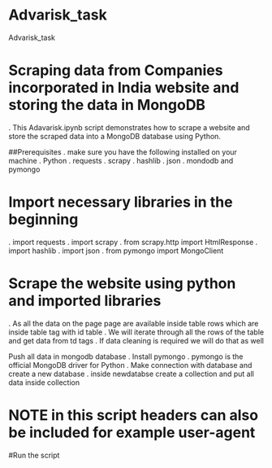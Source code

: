 # Advarisk_task



Advarisk_task
# Scraping data from Companies incorporated in India website and storing the data in MongoDB
. This Adavarisk.ipynb script demonstrates how to scrape a website and store the scraped data into a MongoDB database using Python.

##Prerequisites 
. make sure you have the following installed on your machine 
. Python 
. requests 
. scrapy 
. hashlib 
. json 
. mondodb and pymongo

# Import necessary libraries in the beginning
. import requests 
. import scrapy 
. from scrapy.http import HtmlResponse
. import hashlib 
. import json 
. from pymongo import MongoClient

# Scrape the website using python and imported libraries
. As all the data on the page page are available inside table rows which are inside table tag with id table
. We will iterate through all the rows of the table and get data from td tags 
. If data cleaning is required we will do that as well

Push all data in mongodb database
. Install pymongo 
. pymongo is the official MongoDB driver for Python
. Make connection with database and create a new database 
. inside newdatabse create a collection and put all data inside collection

# NOTE in this script headers can also be included for example user-agent

#Run the script

